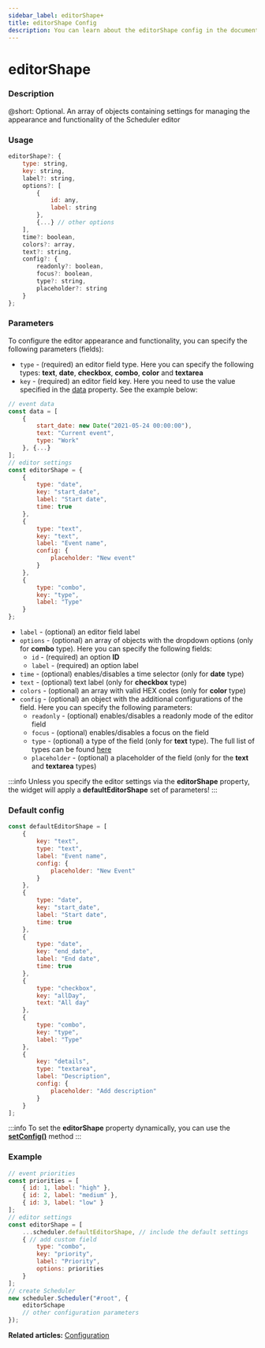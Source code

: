 ```yaml
---
sidebar_label: editorShape+
title: editorShape Config
description: You can learn about the editorShape config in the documentation of the DHTMLX JavaScript Scheduler library. Browse developer guides and API reference, try out code examples and live demos, and download a free 30-day evaluation version of DHTMLX Scheduler.
---
```


# editorShape

### Description

@short: Optional. An array of objects containing settings for managing the appearance and functionality of the Scheduler editor

### Usage

~~~jsx {}
editorShape?: {
	type: string,
	key: string,
	label?: string,
	options?: [
		{
			id: any,
			label: string
		},
		{...} // other options
	],
	time?: boolean,
	colors?: array,
	text?: string,
	config?: {
		readonly?: boolean,
		focus?: boolean,
		type?: string,
		placeholder?: string
	}
};
~~~

### Parameters

To configure the editor appearance and functionality, you can specify the following parameters (fields):

- `type` - (required) an editor field type. Here you can specify the following types: 
**text**, **date**, **checkbox**, **combo**, **color** and **textarea**
- `key` - (required) an editor field key. Here you need to use the value specified in the [data](../js_scheduler_data_config) property. See the example below:

~~~js {4-6,13,19,27}
// event data
const data = [
	{
		start_date: new Date("2021-05-24 00:00:00"),
		text: "Current event",
		type: "Work"
	}, {...}
];
// editor settings
const editorShape = { 
	{
		type: "date",
		key: "start_date",
		label: "Start date",
		time: true
	},
	{
		type: "text",
		key: "text",
		label: "Event name",
		config: {
			placeholder: "New event"
		}
	},
	{
		type: "combo",
		key: "type",
		label: "Type"
	}
};
~~~

- `label` - (optional) an editor field label
- `options` - (optional) an array of objects with the dropdown options (only for **combo** type). Here you can specify the following fields:
	- `id` - (required) an option **ID**
	- `label` - (required) an option label
- `time` - (optional) enables/disables a time selector (only for **date** type)
- `text` - (optional) text label (only for **checkbox** type)
- `colors` - (optional) an array with valid HEX codes (only for **color** type)
- `config` - (optional) an object with the additional configurations of the field. Here you can specify the following parameters:
	- `readonly` - (optional) enables/disables a readonly mode of the editor field
	- `focus` - (optional) enables/disables a focus on the field
	- `type` - (optional) a type of the field (only for **text** type). The full list of types can be found [here](https://www.w3schools.com/html/html_form_input_types.asp)
	- `placeholder` - (optional) a placeholder of the field (only for the **text** and **textarea** types)

:::info
Unless you specify the editor settings via the **editorShape** property, the widget will apply a **defaultEditorShape** set of parameters!
:::

### Default config

~~~jsx {}
const defaultEditorShape = [
	{
		key: "text",
		type: "text",
		label: "Event name",
		config: {
			placeholder: "New Event"
		}
	},
	{
		type: "date",
		key: "start_date",
		label: "Start date",
		time: true
	},
	{
		type: "date",
		key: "end_date",
		label: "End date",
		time: true
	},
	{
		type: "checkbox",
		key: "allDay",
		text: "All day"
	},
	{
		type: "combo",
		key: "type",
		label: "Type"
	},
	{
		key: "details",
		type: "textarea",
		label: "Description",
		config: {
			placeholder: "Add description"
		}
	}
];
~~~

:::info
To set the **editorShape** property dynamically, you can use the 
[**setConfig()**](api/methods/js_scheduler_setconfig_method.md) method
:::

### Example

~~~jsx {8-16,19}
// event priorities
const priorities = [
    { id: 1, label: "high" },
    { id: 2, label: "medium" },
    { id: 3, label: "low" }
];
// editor settings
const editorShape = [ 
	...scheduler.defaultEditorShape, // include the default settings
	{ // add custom field
		type: "combo",
		key: "priority",
		label: "Priority",
		options: priorities
	}
];
// create Scheduler
new scheduler.Scheduler("#root", {
	editorSchape
	// other configuration parameters
});
~~~

**Related articles:** [Configuration](../../../guides/configuration#editor)
